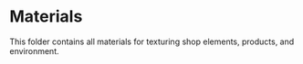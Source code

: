 # Materials
This folder contains all materials for texturing shop elements, products, and environment.
